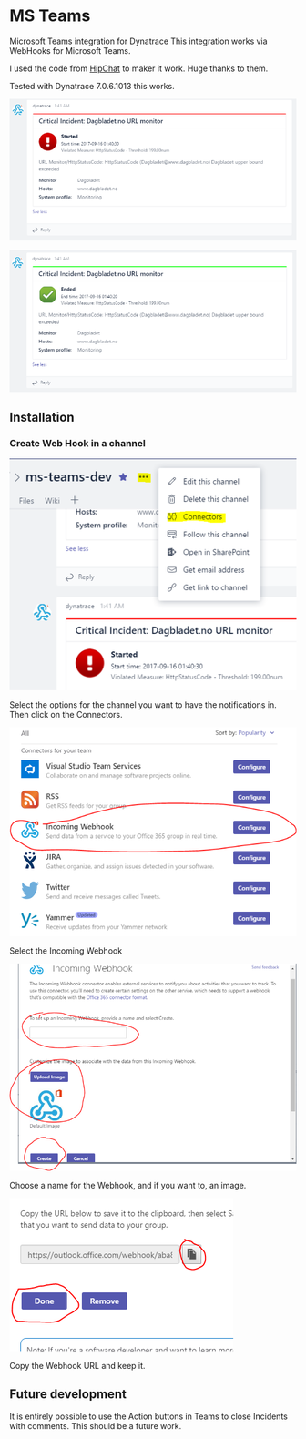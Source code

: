 # MS Teams
Microsoft Teams integration for Dynatrace
This integration works via WebHooks for Microsoft Teams.

I used the code from [HipChat](https://github.com/dynaTrace/Dynatrace-HipChat-Plugin) to maker it work. Huge thanks to them.


Tested with Dynatrace 7.0.6.1013 this works.

![Incident Started](https://github.com/tutnes/Dynatrace-MSTeams-Integration-Plugin/raw/master/images/readme/incident_started.png "Incident Started")

![Incident Ended](https://github.com/tutnes/Dynatrace-MSTeams-Integration-Plugin/raw/master/images/readme/incident_ended.png "Incident Ended")



## Installation

### Create Web Hook in a channel
![Add connector](https://github.com/tutnes/Dynatrace-MSTeams-Integration-Plugin/raw/master/images/readme/add_connector.png "Add connector")

Select the options for the channel you want to have the notifications in. 
Then click on the Connectors.

![Select Webhook](https://github.com/tutnes/Dynatrace-MSTeams-Integration-Plugin/raw/master/images/readme/select_incoming_webhook.png "Select Webhook")

Select the Incoming Webhook

![Configure Webhook](https://github.com/tutnes/Dynatrace-MSTeams-Integration-Plugin/raw/master/images/readme/configure_webhook.png "Configure Webhook")

Choose a name for the Webhook, and if you want to, an image.


![Copy Webhook](https://github.com/tutnes/Dynatrace-MSTeams-Integration-Plugin/raw/master/images/readme/copy_webhook.png "Copy Webhook")

Copy the Webhook URL and keep it.

## Future development
It is entirely possible to use the Action buttons in Teams to close Incidents with comments.
This should be a future work.